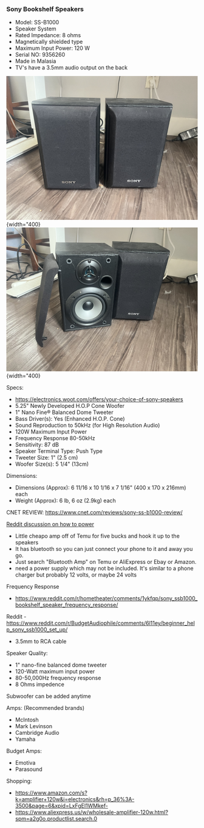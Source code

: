 
### Sony Bookshelf Speakers

- Model: SS-B1000
- Speaker System
- Rated Impedance: 8 ohms
- Magnetically shielded type
- Maximum Input Power: 120 W
- Serial NO: 9356260
- Made in Malasia
- TV's have a 3.5mm audio output on the back


![images/speaker-closed.jpeg](images/speaker-closed.jpeg){width="400}
![images/speaker-closed.jpeg](images/speaker-open.jpeg){width="400}

Specs:
- https://electronics.woot.com/offers/your-choice-of-sony-speakers
- 5.25" Newly Developed H.O.P Cone Woofer
- 1" Nano Fine® Balanced Dome Tweeter
- Bass Driver(s): Yes (Enhanced H.O.P. Cone)
- Sound Reproduction to 50kHz (for High Resolution Audio)
- 120W Maximum Input Power
- Frequency Response 80-50kHz
- Sensitivity: 87 dB
- Speaker Terminal Type: Push Type
- Tweeter Size: 1" (2.5 cm)
- Woofer Size(s): 5 1/4" (13cm)

Dimensions:
- Dimensions (Approx): 6 11/16 x 10 1/16 x 7 1/16" (400 x 170 x 216mm) each
- Weight (Approx): 6 lb, 6 oz (2.9kg) each


CNET REVIEW: https://www.cnet.com/reviews/sony-ss-b1000-review/


[Reddit discussion on how to power](https://www.reddit.com/r/BudgetAudiophile/comments/177j4kz/no_idea_how_to_hook_sony_ssb1000_speakers/)

- Little cheapo amp off of Temu for five bucks and hook it up to the speakers
- It has bluetooth so you can just connect your phone to it and away you go.
- Just search "Bluetooth Amp" on Temu or AliExpress or Ebay or Amazon.
- need a power supply which may not be included. It's similar to a phone charger but probably 12 volts, or maybe 24 volts


Frequency Response
- https://www.reddit.com/r/hometheater/comments/1ykfqp/sony_ssb1000_bookshelf_speaker_frequency_response/


Reddit - https://www.reddit.com/r/BudgetAudiophile/comments/6l11ey/beginner_help_sony_ssb1000_set_up/
- 3.5mm to RCA cable

Speaker Quality:
- 1" nano-fine balanced dome tweeter 
- 120-Watt maximum input power
- 80-50,000Hz frequency response
- 8 Ohms impedence

Subwoofer can be added anytime

Amps: (Recommended brands)
- McIntosh
- Mark Levinson
- Cambridge Audio
- Yamaha

Budget Amps:
- Emotiva
- Parasound

Shopping:
- https://www.amazon.com/s?k=amplifier+120w&i=electronics&rh=p_36%3A-3500&page=6&xpid=LxFgEl1WMkef-
- https://www.aliexpress.us/w/wholesale-amplifier-120w.html?spm=a2g0o.productlist.search.0 